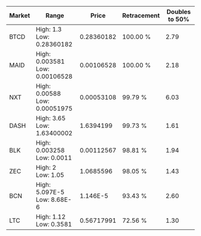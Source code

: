 | Market | Range | Price| Retracement | Doubles to 50% |
| --- | --- | --- | --- | --- |
| BTCD | High: 1.3<br />Low: 0.28360182 | 0.28360182 | 100.00 % | 2.79 |
| MAID | High: 0.003581<br />Low: 0.00106528 | 0.00106528 | 100.00 % | 2.18 |
| NXT | High: 0.00588<br />Low: 0.00051975 | 0.00053108 | 99.79 % | 6.03 |
| DASH | High: 3.65<br />Low: 1.63400002 | 1.6394199 | 99.73 % | 1.61 |
| BLK | High: 0.003258<br />Low: 0.0011 | 0.00112567 | 98.81 % | 1.94 |
| ZEC | High: 2<br />Low: 1.05 | 1.0685596 | 98.05 % | 1.43 |
| BCN | High: 5.097E-5<br />Low: 8.68E-6 | 1.146E-5 | 93.43 % | 2.60 |
| LTC | High: 1.12<br />Low: 0.3581 | 0.56717991 | 72.56 % | 1.30 |
